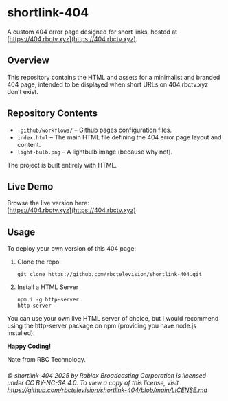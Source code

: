# shortlink-404

A custom 404 error page designed for short links, hosted at [https://404.rbctv.xyz](https://404.rbctv.xyz).

## Overview

This repository contains the HTML and assets for a minimalist and branded 404 page, intended to be displayed when short URLs on 404.rbctv.xyz don’t exist.

## Repository Contents

- `.github/workflows/` – Github pages configuration files.
- `index.html` – The main HTML file defining the 404 error page layout and content.
- `light-bulb.png` – A lightbulb image (because why not).

The project is built entirely with HTML.

## Live Demo

Browse the live version here:  
[https://404.rbctv.xyz](https://404.rbctv.xyz)

## Usage

To deploy your own version of this 404 page:

1. Clone the repo:
   ```
   git clone https://github.com/rbctelevision/shortlink-404.git
   ```
   

2. Install a HTML Server

   ```
   npm i -g http-server
   http-server
   ```
You can use your own live HTML server of choice, but I would recommend using the http-server package on npm (providing you have node.js installed):

 

**Happy Coding!**

Nate from RBC Technology.

###### © shortlink-404 2025 by Roblox Broadcasting Corporation is licensed under CC BY-NC-SA 4.0. To view a copy of this license, visit https://github.com/rbctelevision/shortlink-404/blob/main/LICENSE.md

